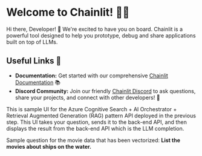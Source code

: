 # Welcome to Chainlit! 🚀🤖

Hi there, Developer! 👋 We're excited to have you on board. Chainlit is a powerful tool designed to help you prototype, debug and share applications built on top of LLMs.

## Useful Links 🔗

- **Documentation:** Get started with our comprehensive [Chainlit Documentation](https://docs.chainlit.io) 📚
- **Discord Community:** Join our friendly [Chainlit Discord](https://discord.gg/ZThrUxbAYw) to ask questions, share your projects, and connect with other developers! 💬

This is sample UI for the Azure Cognitive Search + AI Orchestrator + Retrieval Augmented Generation (RAG) pattern API deployed in the previous step. This UI takes your question, sends it to the back-end API, and then displays the result from the back-end API which is the LLM completion.

Sample question for the movie data that has been vectorized: **List the movies about ships on the water.**
